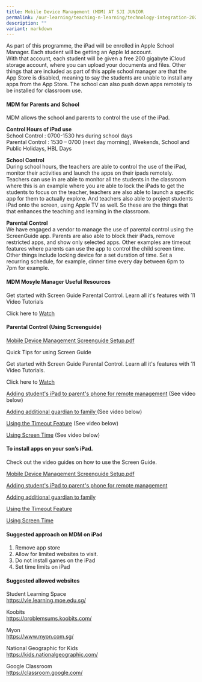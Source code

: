 ```yaml
---
title: Mobile Device Management (MDM) AT SJI JUNIOR
permalink: /our-learning/teaching-n-learning/technology-integration-2023/mobile-device-management-mdm-at-sji-j/
description: ""
variant: markdown
---
```

<p>As part of this programme, the iPad will be enrolled in Apple School Manager. Each student will be getting an Apple Id account.<br>With that account, each student will be given a free 200 gigabyte iCloud storage account, where you can upload your documents and files. Other things that are included as part of this apple school manager are that the App Store is disabled, meaning to say the students are unable to install any apps from the App Store. The school can also push down apps remotely to be installed for classroom use.</p>
<h4><strong>MDM for Parents and School</strong></h4>
<p>MDM allows the school and parents to control the use of the iPad. </p>
<p><strong>Control Hours of iPad use<br></strong>School Control : 0700-1530 hrs during school days<br>Parental Control : 1530 – 0700 (next day morning), Weekends, School and Public Holidays, HBL Days</p>
<p><strong>School Control<br></strong>During school hours, the teachers are able to control the use of the iPad, monitor their activities and launch the apps on their ipads remotely. Teachers can use in are able to monitor all the students in the classroom where this is an example where you are able to lock the iPads to get the students to focus on the teacher, teachers are also able to launch a specific app for them to actually explore. And teachers also able to project students iPad onto the screen, using Apple TV as well. So these are the things that that enhances the teaching and learning in the classroom.</p>
<p><strong>Parental Control<br></strong>We have engaged a vendor to manage the use of parental control using the ScreenGuide app. Parents are also able to block their iPads, remove restricted apps, and show only selected apps. Other examples are timeout features where parents can use the app to control the child screen time. Other things include locking device for a set duration of time. Set a recurring schedule, for example, dinner time every day between 6pm to 7pm for example.</p>
<h4><strong>MDM Mosyle Manager Useful Resources</strong></h4>
<p>Get started with Screen Guide Parental Control. Learn all it's features with 11 Video Tutorials</p>
<p>Click here to <a href="https://www.youtube.com/watch?v=bXI3G9waJVM&amp;list=PLTHVutaljrzkHPotUmPLi9NFNBwgDVr2N&amp;index=1">Watch</a>&nbsp;</p>
<h4><strong>Parental Control (Using Screenguide)</strong></h4>
<p><a rel="noopener" target="_blank" href="/files/Mobile%20Device%20Management_Screenguide%20Setup.pdf">Mobile Device Management Screenguide Setup.pdf</a></p>

Quick Tips for using Screen Guide 
[](/files/ScreenGuide__Quick_tips_2024.pdf)

<p>Get started with Screen Guide Parental Control. Learn all it's features with 11 Video Tutorials.</p>
<p>Click here to <a href="https://www.youtube.com/watch?v=bXI3G9waJVM&amp;list=PLTHVutaljrzkHPotUmPLi9NFNBwgDVr2N&amp;index=1">Watch</a></p>
<p><a target="" href="https://www.youtube.com/watch?v=qF1iO48ux1Y">Adding student's iPad to parent's phone for remote management</a>&nbsp;(See video below)</p>
<p><a target="" href="https://www.youtube.com/watch?v=fQT-Dp7ixsU">Adding additional guardian to family&nbsp;</a>(See video below)</p>
<p><a target="" href="https://www.youtube.com/watch?v=yav-QgG5vSM">Using the Timeout Feature</a>&nbsp;(See video below)</p>
<p><a target="" href="https://www.youtube.com/watch?v=kbO0aVh5cDI">Using Screen Time</a>&nbsp;(See video below)</p>
<h4><strong>To install apps on your son’s iPad.</strong></h4>
<p>Check out the video guides on how to use the Screen Guide.</p>
<p><a rel="noopener" target="_blank" href="https://www.google.com/url?q=https%3A%2F%2Fsjijunior-moe-edu-sg-admin.cwp.sg%2Fqql%2Fslot%2Fu423%2FFor%2520Parents%2F2020%2FE3%2520progamme%25202021%2FMobile%2520Device%2520Management_Screenguide%2520Setup.pdf&amp;sa=D&amp;sntz=1&amp;usg=AFQjCNF37JCiKJWMW5ucha5dGqJPiUXENQ">Mobile Device Management Screenguide Setup.pdf</a></p>
<p><a rel="noopener" target="_blank" href="https://www.youtube.com/watch?v=qF1iO48ux1Y">Adding student's iPad to parent's phone for remote management</a></p>
<p><a rel="noopener" target="_blank" href="https://www.youtube.com/watch?v=fQT-Dp7ixsU">Adding additional guardian to family</a></p>
<p><a rel="noopener" target="_blank" href="https://www.youtube.com/watch?v=yav-QgG5vSM">Using the Timeout Feature</a></p>
<p><a rel="noopener" target="_blank" href="https://www.youtube.com/watch?v=kbO0aVh5cDI">Using Screen Time</a></p>
<h4><strong>Suggested approach on MDM on iPad</strong></h4>
<ol>
<li dir="ltr">Remove app store</li>
<li dir="ltr">Allow for limited websites to visit.</li>
<li dir="ltr">Do not install games on the iPad</li>
<li dir="ltr">Set time limits on iPad</li>
</ol>
<h4><strong>Suggested allowed websites</strong></h4>
<p>Student Learning Space<br><a href="https://vle.learning.moe.edu.sg/">https://vle.learning.moe.edu.sg/</a></p>
<p>Koobits<br><a href="https://problemsums.koobits.com/">https://problemsums.koobits.com/</a></p>
<p>Myon<br><a href="https://www.myon.com.sg/">https://www.myon.com.sg/</a></p>
<p>National Geographic for Kids<br><a href="https://kids.nationalgeographic.com/">https://kids.nationalgeographic.com/</a></p>
<p>Google Classroom<br><a href="https://classroom.google.com/">https://classroom.google.com/</a></p>